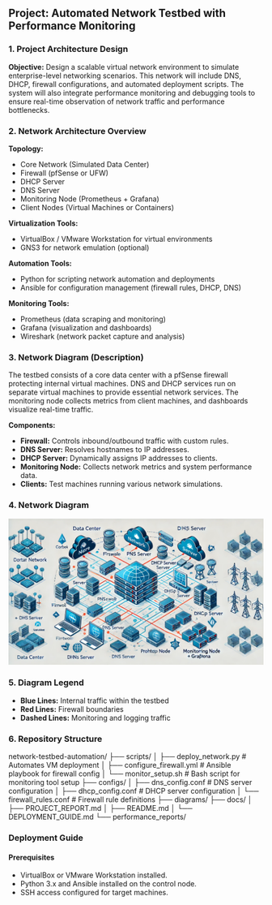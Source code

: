## Project: Automated Network Testbed with Performance Monitoring

### 1. Project Architecture Design

**Objective:**
Design a scalable virtual network environment to simulate enterprise-level networking scenarios. This network will include DNS, DHCP, firewall configurations, and automated deployment scripts. The system will also integrate performance monitoring and debugging tools to ensure real-time observation of network traffic and performance bottlenecks.

### 2. Network Architecture Overview

**Topology:**
- Core Network (Simulated Data Center)
- Firewall (pfSense or UFW)
- DHCP Server
- DNS Server
- Monitoring Node (Prometheus + Grafana)
- Client Nodes (Virtual Machines or Containers)

**Virtualization Tools:**
- VirtualBox / VMware Workstation for virtual environments
- GNS3 for network emulation (optional)

**Automation Tools:**
- Python for scripting network automation and deployments
- Ansible for configuration management (firewall rules, DHCP, DNS)

**Monitoring Tools:**
- Prometheus (data scraping and monitoring)
- Grafana (visualization and dashboards)
- Wireshark (network packet capture and analysis)

### 3. Network Diagram (Description)
The testbed consists of a core data center with a pfSense firewall protecting internal virtual machines. DNS and DHCP services run on separate virtual machines to provide essential network services. The monitoring node collects metrics from client machines, and dashboards visualize real-time traffic.

**Components:**
- **Firewall:** Controls inbound/outbound traffic with custom rules.
- **DNS Server:** Resolves hostnames to IP addresses.
- **DHCP Server:** Dynamically assigns IP addresses to clients.
- **Monitoring Node:** Collects network metrics and system performance data.
- **Clients:** Test machines running various network simulations.

### 4. Network Diagram

![Network Architecture Diagram](diagrams/network_architecture.png)

### 5. Diagram Legend
- **Blue Lines:** Internal traffic within the testbed
- **Red Lines:** Firewall boundaries
- **Dashed Lines:** Monitoring and logging traffic

### 6. Repository Structure

network-testbed-automation/
├── scripts/
│   ├── deploy_network.py  # Automates VM deployment
│   ├── configure_firewall.yml  # Ansible playbook for firewall config
│   └── monitor_setup.sh  # Bash script for monitoring tool setup
├── configs/
│   ├── dns_config.conf  # DNS server configuration
│   ├── dhcp_config.conf  # DHCP server configuration
│   └── firewall_rules.conf  # Firewall rule definitions
├── diagrams/
├── docs/
│   ├── PROJECT_REPORT.md
│   ├── README.md
│   └── DEPLOYMENT_GUIDE.md
└── performance_reports/


### Deployment Guide

#### Prerequisites
- VirtualBox or VMware Workstation installed.
- Python 3.x and Ansible installed on the control node.
- SSH access configured for target machines.




